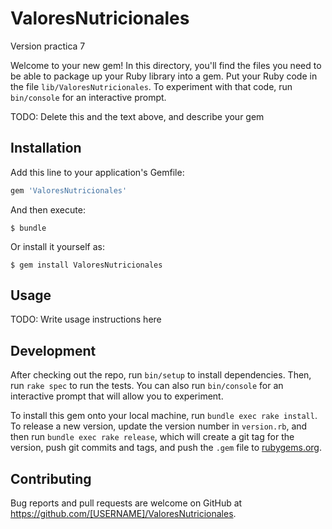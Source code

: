# ValoresNutricionales

Version practica 7

Welcome to your new gem! In this directory, you'll find the files you need to be able to package up your Ruby library into a gem. Put your Ruby code in the file `lib/ValoresNutricionales`. To experiment with that code, run `bin/console` for an interactive prompt.

TODO: Delete this and the text above, and describe your gem

## Installation

Add this line to your application's Gemfile:

```ruby
gem 'ValoresNutricionales'
```

And then execute:

    $ bundle

Or install it yourself as:

    $ gem install ValoresNutricionales

## Usage

TODO: Write usage instructions here

## Development

After checking out the repo, run `bin/setup` to install dependencies. Then, run `rake spec` to run the tests. You can also run `bin/console` for an interactive prompt that will allow you to experiment.

To install this gem onto your local machine, run `bundle exec rake install`. To release a new version, update the version number in `version.rb`, and then run `bundle exec rake release`, which will create a git tag for the version, push git commits and tags, and push the `.gem` file to [rubygems.org](https://rubygems.org).

## Contributing

Bug reports and pull requests are welcome on GitHub at https://github.com/[USERNAME]/ValoresNutricionales.
